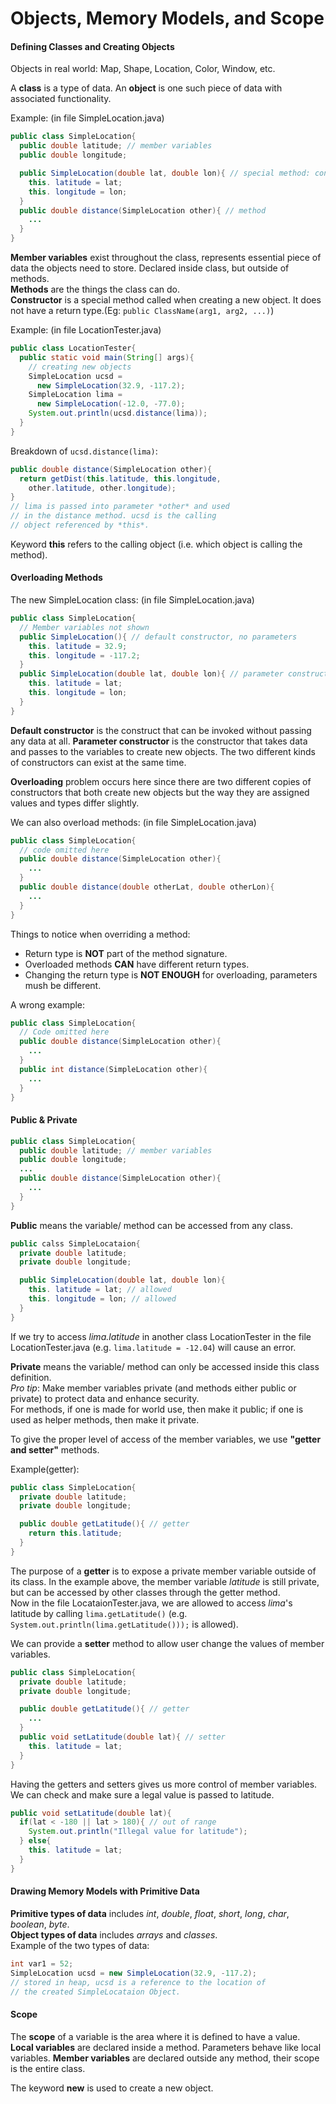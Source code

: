 # Objects, Memory Models, and Scope

#### Defining Classes and Creating Objects  
Objects in real world: Map, Shape, Location, Color, Window, etc.

A **class** is a type of data. An **object** is one such piece of data with associated functionality.

Example: (in file SimpleLocation.java)
```java
public class SimpleLocation{
  public double latitude; // member variables
  public double longitude;

  public SimpleLocation(double lat, double lon){ // special method: constructor
    this. latitude = lat;
    this. longitude = lon;
  }
  public double distance(SimpleLocation other){ // method
    ...
  }
}
```

**Member variables** exist throughout the class, represents essential piece of data the objects need to store. Declared inside class, but outside of methods.  
**Methods** are the things the class can do.  
**Constructor** is a special method called when creating a new object. It does not have a return type.(Eg: ```public ClassName(arg1, arg2, ...)```)  

Example: (in file LocationTester.java)
```java
public class LocationTester{
  public static void main(String[] args){
    // creating new objects
    SimpleLocation ucsd =  
      new SimpleLocation(32.9, -117.2);
    SimpleLocation lima =  
      new SimpleLocation(-12.0, -77.0);
    System.out.println(ucsd.distance(lima));
  }
}
```
Breakdown of ```ucsd.distance(lima)```:  
```java
public double distance(SimpleLocation other){
  return getDist(this.latitude, this.longitude,
    other.latitude, other.longitude);
}
// lima is passed into parameter *other* and used
// in the distance method. ucsd is the calling
// object referenced by *this*.
```

Keyword **this** refers to the calling object (i.e. which object is calling the method).


#### Overloading Methods  
The new SimpleLocation class: (in file SimpleLocation.java)
```java
public class SimpleLocation{
  // Member variables not shown
  public SimpleLocation(){ // default constructor, no parameters
    this. latitude = 32.9;
    this. longitude = -117.2;
  }
  public SimpleLocation(double lat, double lon){ // parameter constructor
    this. latitude = lat;
    this. longitude = lon;
  }
}
```
**Default constructor** is the construct that can be invoked without passing any data at all. **Parameter constructor** is the constructor that takes data and passes to the variables to create new objects. The two different kinds of constructors can exist at the same time.

**Overloading** problem occurs here since there are two different copies of constructors that both create new objects but the way they are assigned values and types differ slightly.

We can also overload methods: (in file SimpleLocation.java)  
```java
public class SimpleLocation{
  // code omitted here
  public double distance(SimpleLocation other){
    ...
  }
  public double distance(double otherLat, double otherLon){
    ...
  }
}
```

Things to notice when overriding a method:
- Return type is **NOT** part of the method signature.  
- Overloaded methods **CAN** have different return types.  
- Changing the return type is **NOT ENOUGH** for overloading, parameters mush be different.  

A wrong example:
```java
public class SimpleLocation{
  // Code omitted here
  public double distance(SimpleLocation other){
    ...
  }
  public int distance(SimpleLocation other){
    ...
  }
}
```


#### Public & Private  
```java
public class SimpleLocation{
  public double latitude; // member variables
  public double longitude;
  ...
  public double distance(SimpleLocation other){
    ...
  }
}
```
**Public** means the variable/ method can be accessed from any class.

```java
public calss SimpleLocataion{
  private double latitude;
  private double longitude;

  public SimpleLocation(double lat, double lon){
    this. latitude = lat; // allowed
    this. longitude = lon; // allowed
  }
}
```
If we try to access *lima.latitude* in another class LocationTester in the file LocationTester.java (e.g. ```lima.latitude = -12.04```) will cause an error.

**Private** means the variable/ method can only be accessed inside this class definition.  
*Pro tip*: Make member variables private (and methods either public or private) to protect data and enhance security.  
For methods, if one is made for world use, then make it public; if one is used as helper methods, then make it private.

To give the proper level of access of the member variables, we use **"getter and setter"** methods.

Example(getter):
```java
public class SimpleLocation{
  private double latitude;
  private double longitude;

  public double getLatitude(){ // getter
    return this.latitude;
  }
}
```
The purpose of a **getter** is to expose a private member variable outside of its class. In the example above, the member variable *latitude* is still private, but can be accessed by other classes through the getter method.  
Now in the file LocataionTester.java, we are allowed to access *lima*'s latitude by calling ```lima.getLatitude()``` (e.g. ```System.out.println(lima.getLatitude()));``` is allowed).

We can provide a **setter** method to allow user change the values of member variables.  
```java
public class SimpleLocation{
  private double latitude;
  private double longitude;

  public double getLatitude(){ // getter
    ...
  }
  public void setLatitude(double lat){ // setter
    this. latitude = lat;
  }
}
```
Having the getters and setters gives us more control of member variables. We can check and make sure a legal value is passed to latitude.
```java
public void setLatitude(double lat){
  if(lat < -180 || lat > 180){ // out of range
    System.out.println("Illegal value for latitude");
  } else{
    this. latitude = lat;
  }
}
```


#### Drawing Memory Models with Primitive Data  

**Primitive types of data** includes *int*, *double*, *float*, *short*, *long*, *char*, *boolean*, *byte*.  
**Object types of data** includes *arrays* and *classes*.  
Example of the two types of data:
```java
int var1 = 52;
SimpleLocation ucsd = new SimpleLocation(32.9, -117.2);
// stored in heap, ucsd is a reference to the location of
// the created SimpleLocataion Object.
```


#### Scope

The **scope** of a variable is the area where it is defined to have a value.  
**Local variables** are declared inside a method. Parameters behave like local variables. **Member variables** are declared outside any method, their scope is the entire class.  

The keyword **new** is used to create a new object.
